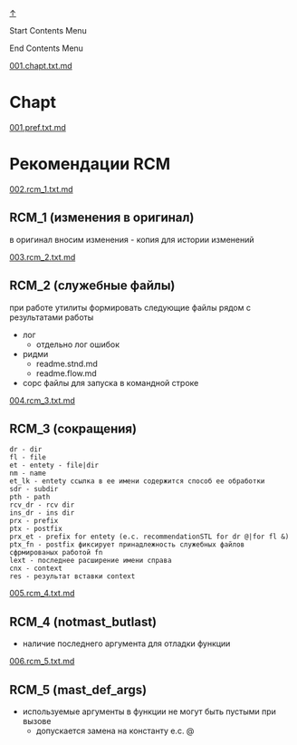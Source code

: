 
<!-- [[__TOC_]] -->

<a name=top></a>
<a class=top-link hide href=#top>↑</a>

Start Contents Menu

<!-- TOC tocDepth:1..6 chapterDepth:1..6 -->

<!-- /TOC -->

End Contents Menu

<!--
CMND: ufl_stl0 9 /home/st/REPOBARE/_repo/NBash/.arb/util/find.ram/.grot/opus.d/one.d/.ins_dr/001.rcm.d/cnx.d /home/st/REPOBARE/_repo/NBash/.arb/util/find.ram/.grot/opus.d/one.d/.ins_dr/001.rcm.d/res.md 2

PPWD: /home/st/REPOBARE/_repo/NBash/.arb/util/find.ram/.grot/opus.d/one.d

FLOW: /home/st/REPOBARE/_repo/sta/.d/.st_rc_d.data.d/ufl_stl0/.flow.d/009_dr2m

DATE: 1731470995_13112024110955

DATX: 1731470995
-->


[001.chapt.txt.md](/REPOBARE/_repo/NBash/.arb/util/find.ram/.grot/opus.d/one.d/.ins_dr/001.rcm.d/cnx.d/001.chapt.txt.md)



# Chapt
    

[001.pref.txt.md](/REPOBARE/_repo/NBash/.arb/util/find.ram/.grot/opus.d/one.d/.ins_dr/001.rcm.d/cnx.d/002.for_tst.d/001.pref.txt.md)



# Рекомендации RCM

    

[002.rcm_1.txt.md](/REPOBARE/_repo/NBash/.arb/util/find.ram/.grot/opus.d/one.d/.ins_dr/001.rcm.d/cnx.d/002.for_tst.d/002.rcm_1.txt.md)



## RCM_1 (изменения в оригинал)

в оригинал вносим изменения - копия для истории изменений
    

[003.rcm_2.txt.md](/REPOBARE/_repo/NBash/.arb/util/find.ram/.grot/opus.d/one.d/.ins_dr/001.rcm.d/cnx.d/002.for_tst.d/003.rcm_2.txt.md)



## RCM_2 (служебные файлы)

при работе утилиты формировать следующие файлы рядом с результатами работы
  - лог
    - отдельно лог ошибок
  - ридми 
    - readme.stnd.md
    - readme.flow.md
  - сорс файлы для запуска в командной строке
    

[004.rcm_3.txt.md](/REPOBARE/_repo/NBash/.arb/util/find.ram/.grot/opus.d/one.d/.ins_dr/001.rcm.d/cnx.d/002.for_tst.d/004.rcm_3.txt.md)



## RCM_3 (cокращения)

    dr - dir
    fl - file
    et - entety - file|dir
    nm - name
    et_lk - entety ссылка в ее имени содержится способ ее обработки
    sdr - subdir
    pth - path
    rcv_dr - rcv dir
    ins_dr - ins dir
    prx - prefix
    ptx - postfix
    prx_et - prefix for entety (e.c. recommendationSTL for dr @|for fl &)
    ptx_fn - postfix фиксирует принадлежность служебных файлов сфрмированых работой fn
    lext - последнее расширение имени справа 
    cnx - context 
    res - результат вставки context
    

[005.rcm_4.txt.md](/REPOBARE/_repo/NBash/.arb/util/find.ram/.grot/opus.d/one.d/.ins_dr/001.rcm.d/cnx.d/002.for_tst.d/005.rcm_4.txt.md)



## RCM_4 (notmast_butlast)

- наличие последнего аргумента для отладки функции 


[006.rcm_5.txt.md](/REPOBARE/_repo/NBash/.arb/util/find.ram/.grot/opus.d/one.d/.ins_dr/001.rcm.d/cnx.d/002.for_tst.d/006.rcm_5.txt.md)



## RCM_5 (mast_def_args)

- используемые аргументы в функции не могут быть пустыми при вызове
  - допускается замена на константу e.c. @ 




